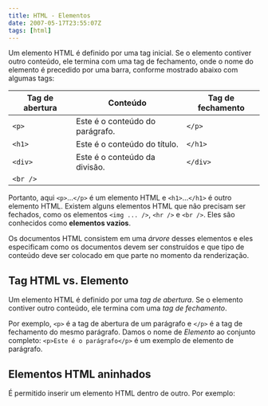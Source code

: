 ```yaml
---
title: HTML - Elementos
date: 2007-05-17T23:55:07Z
tags: [html]
---
```


Um elemento HTML é definido por uma tag inicial. Se o elemento contiver outro conteúdo, ele termina com uma tag de fechamento, onde o nome do elemento é precedido por uma barra, conforme mostrado abaixo com algumas tags:

| Tag de abertura | Conteúdo                        | Tag de fechamento |
| --------------- | ------------------------------- | ----------------- |
| `<p>`           | Este é o conteúdo do parágrafo. | `</p>`            |
| `<h1>`          | Este é o conteúdo do título.    | `</h1>`           |
| `<div>`         | Este é o conteúdo da divisão.   | `</div>`          |
| `<br />`        |                                 |                   |

Portanto, aqui `<p>`...`</p>` é um elemento HTML e `<h1>`...`</h1>` é outro elemento HTML. Existem alguns elementos HTML que não precisam ser fechados, como os elementos `<img ... />`, `<hr />` e `<br />`. Eles são conhecidos como **elementos vazios**.

Os documentos HTML consistem em uma _árvore_ desses elementos e eles especificam como os documentos devem ser construídos e que tipo de conteúdo deve ser colocado em que parte no momento da renderização.

## Tag HTML vs. Elemento

Um elemento HTML é definido por uma _tag de abertura_. Se o elemento contiver outro conteúdo, ele termina com uma _tag de fechamento_.

Por exemplo, `<p>` é a tag de abertura de um parágrafo e `</p>` é a tag de fechamento do mesmo parágrafo. Damos o nome de _Elemento_ ao conjunto completo: `<p>Este é o parágrafo</p>` é um exemplo de elemento de parágrafo.

## Elementos HTML aninhados

É permitido inserir um elemento HTML dentro de outro. Por exemplo:

<script async src="//jsfiddle.net/vctrtvfrrr/kjcrxo1q/15/embed/html,result/"></script>
